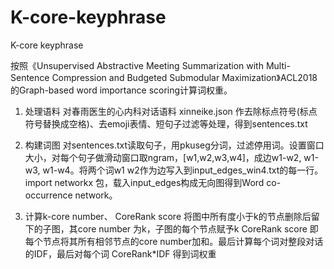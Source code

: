 # K-core-keyphrase
K-core keyphrase

按照《Unsupervised Abstractive Meeting Summarization with Multi-Sentence Compression and Budgeted Submodular Maximization》ACL2018
的Graph-based word importance scoring计算词权重。

1. 处理语料
    对春雨医生的心内科对话语料 xinneike.json 作去除标点符号(标点符号替换成空格)、去emoji表情、短句子过滤等处理，得到sentences.txt

2. 构建词图
    对sentences.txt读取句子，用pkuseg分词，过滤停用词。设置窗口大小，对每个句子做滑动窗口取ngram，[w1,w2,w3,w4]，成边w1-w2, w1-w3, w1-w4。将两个词w1 w2作为边写入到input_edges_win4.txt的每一行。
    import networkx 包，载入input_edges构成无向图得到Word co-occurrence network。

3. 计算k-core number、 CoreRank score
    将图中所有度小于k的节点删除后留下的子图，其core number 为k，子图的每个节点赋予k
    CoreRank score 即每个节点将其所有相邻节点的core number加和。最后计算每个词对整段对话的IDF，最后对每个词 CoreRank*IDF 得到词权重
